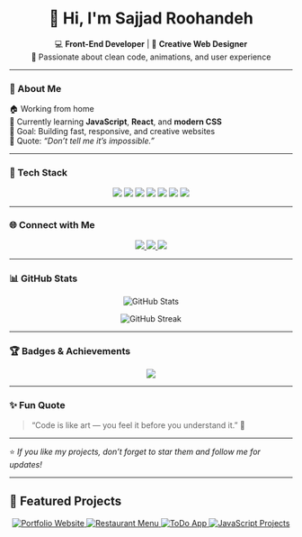 <h1 align="center">👋 Hi, I'm Sajjad Roohandeh</h1>

<p align="center">
  💻 <b>Front-End Developer</b> | 🎨 <b>Creative Web Designer</b><br>
  🚀 Passionate about clean code, animations, and user experience
</p>

---

### 🌟 About Me
🏠 Working from home  
🌱 Currently learning **JavaScript**, **React**, and **modern CSS**  
🎯 Goal: Building fast, responsive, and creative websites  
💬 Quote: *“Don’t tell me it’s impossible.”*  

---

### 🧠 Tech Stack
<p align="center">
  <img src="https://img.shields.io/badge/HTML5-E34F26?style=for-the-badge&logo=html5&logoColor=white" />
  <img src="https://img.shields.io/badge/CSS3-1572B6?style=for-the-badge&logo=css3&logoColor=white" />
  <img src="https://img.shields.io/badge/JavaScript-F7DF1E?style=for-the-badge&logo=javascript&logoColor=black" />
  <img src="https://img.shields.io/badge/React-61DAFB?style=for-the-badge&logo=react&logoColor=black" />
  <img src="https://img.shields.io/badge/Git-F05032?style=for-the-badge&logo=git&logoColor=white" />
  <img src="https://img.shields.io/badge/GitHub-181717?style=for-the-badge&logo=github&logoColor=white" />
  <img src="https://img.shields.io/badge/VSCode-0078D4?style=for-the-badge&logo=visualstudiocode&logoColor=white" />
</p>

---

### 🌐 Connect with Me
<p align="center">
  <a href="mailto:roohandehsredi6@gmail.com">
    <img src="https://img.shields.io/badge/Gmail-D14836?style=for-the-badge&logo=gmail&logoColor=white" />
  </a>
  <a href="https://www.linkedin.com/in/sajjad-roohandeh">
    <img src="https://img.shields.io/badge/LinkedIn-0077B5?style=for-the-badge&logo=linkedin&logoColor=white" />
  </a>
  <a href="https://www.instagram.com/web_sajjad">
    <img src="https://img.shields.io/badge/Instagram-E4405F?style=for-the-badge&logo=instagram&logoColor=white" />
  </a>
</p>

---

### 📊 GitHub Stats
<p align="center">
  <img src="https://github-readme-stats.vercel.app/api?username=SajjadR17&show_icons=true&theme=tokyonight" alt="GitHub Stats" />
</p>

<p align="center">
  <img src="https://github-readme-streak-stats.herokuapp.com/?user=SajjadR17&theme=tokyonight" alt="GitHub Streak" />
</p>

---

### 🏆 Badges & Achievements
<p align="center">
  <img src="https://github-profile-trophy.vercel.app/?username=SajjadR17&theme=tokyonight&margin-w=10&row=1" />
</p>

---

### ✨ Fun Quote
> “Code is like art — you feel it before you understand it.” 🎨  

---

⭐️ *If you like my projects, don’t forget to star them and follow me for updates!*

---

## 🌟 Featured Projects

<p align="center">
  <a href="https://sajjadr17.github.io/My-New-Portfolio/" target="_blank">
    <img src="https://img.shields.io/badge/Portfolio%20Website-%2300C4CC.svg?&style=for-the-badge&logo=google-chrome&logoColor=white" alt="Portfolio Website" />
  </a>
  
  <a href="https://github.com/SajjadR17/Restaurant-Menu" target="_blank">
    <img src="https://img.shields.io/badge/Restaurant%20Menu-%23FF9800.svg?&style=for-the-badge&logo=html5&logoColor=white" alt="Restaurant Menu" />
  </a>
  
  <a href="https://github.com/SajjadR17/ToDo-App" target="_blank">
    <img src="https://img.shields.io/badge/ToDo%20List-%23007ACC.svg?&style=for-the-badge&logo=javascript&logoColor=white" alt="ToDo App" />
  </a>
  
  <a href="https://github.com/SajjadR17/JS-Projects" target="_blank">
    <img src="https://img.shields.io/badge/JavaScript%20Projects-%23F7DF1E.svg?&style=for-the-badge&logo=javascript&logoColor=black" alt="JavaScript Projects" />
  </a>
</p>

